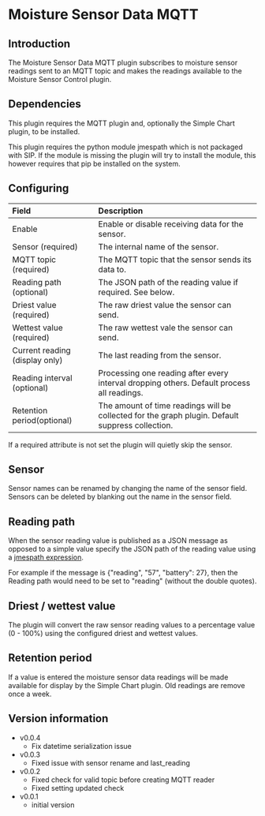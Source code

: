 # Moisture Sensor Data MQTT

## Introduction

The Moisture Sensor Data MQTT plugin subscribes to moisture sensor
readings sent to an MQTT topic and makes the readings available to the
Moisture Sensor Control plugin.

## Dependencies

This plugin requires the MQTT plugin and, optionally the Simple Chart
plugin, to be installed.

This plugin requires the python module jmespath which is not packaged
with SIP. If the module is missing the plugin will try to install the
module, this however requires that pip be installed on the system.

## Configuring

|Field |Description|
| :--- | :--- |
| Enable | Enable or disable receiving data for the sensor. |
| Sensor (required) | The internal name of the sensor. |
| MQTT topic (required) | The MQTT topic that the sensor sends its data to. |
| Reading path (optional) | The JSON path of the reading value if required. See below. |
| Driest value (required) | The raw driest value the sensor can send. |
| Wettest value (required) | The raw wettest vale the sensor can send. |
| Current reading (display only) | The last reading from the sensor. |
| Reading interval (optional) | Processing one reading after every interval dropping others. Default process all readings. |
| Retention period(optional) | The amount of time readings will be collected for the graph plugin. Default suppress collection. |

If a required attribute is not set the plugin will quietly skip the sensor.

## Sensor

Sensor names can be renamed by changing the name of the sensor
field. Sensors can be deleted by blanking out the name in the sensor
field.

## Reading path

When the sensor reading value is published as a JSON message as opposed to
a simple value specify the JSON path of the reading value using a
[jmespath expression](https://jmespath.org/tutorial.html).

For example if the message is {"reading", "57", "battery": 27}, then
the Reading path would need to be set to "reading" (without the double quotes).

## Driest / wettest value

The plugin will convert the raw sensor reading values to a percentage
value (0 - 100%) using the configured driest and wettest values.

## Retention period

If a value is entered the moisture sensor data readings will be made available for
display by the Simple Chart plugin. Old readings are remove once a
week.

## Version information

- v0.0.4
  - Fix datetime serialization issue
- v0.0.3
  - Fixed issue with sensor rename and last_reading
- v0.0.2
  - Fixed check for valid topic before creating MQTT reader
  - Fixed setting updated check
- v0.0.1
  - initial version
